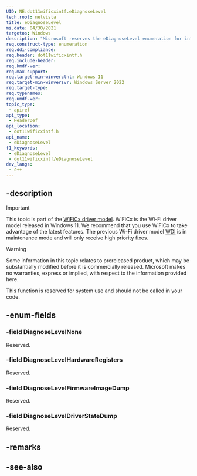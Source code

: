 ```yaml
---
UID: NE:dot11wificxintf.eDiagnoseLevel
tech.root: netvista
title: eDiagnoseLevel
ms.date: 04/30/2021
targetos: Windows
description: "Microsoft reserves the eDiagnoseLevel enumeration for internal use only. Don't use this enumeration in your code."
req.construct-type: enumeration
req.ddi-compliance: 
req.header: dot11wificxintf.h
req.include-header: 
req.kmdf-ver: 
req.max-support: 
req.target-min-winverclnt: Windows 11
req.target-min-winversvr: Windows Server 2022
req.target-type: 
req.typenames: 
req.umdf-ver: 
topic_type:
 - apiref
api_type:
 - HeaderDef
api_location:
 - dot11wificxintf.h
api_name:
 - eDiagnoseLevel
f1_keywords:
 - eDiagnoseLevel
 - dot11wificxintf/eDiagnoseLevel
dev_langs:
 - c++
---
```


## -description

> [!IMPORTANT]
> This topic is part of the [WiFiCx driver model](/windows-hardware/drivers/netcx/wifi-wdf-class-extension-wificx). WiFiCx is the Wi-Fi driver model released in Windows 11. We recommend that you use WiFiCx to take advantage of the latest  features. The previous Wi-Fi driver model [WDI](/windows-hardware/drivers/network/wdi-miniport-driver-design-guide) is in maintenance mode and will only receive high priority fixes.

> [!WARNING]
> Some information in this topic relates to prereleased product, which may be substantially modified before it is commercially released. Microsoft makes no warranties, express or implied, with respect to the information provided here.

This function is reserved for system use and should not be called in your code.

## -enum-fields

### -field DiagnoseLevelNone

Reserved.

### -field DiagnoseLevelHardwareRegisters

Reserved.

### -field DiagnoseLevelFirmwareImageDump

Reserved.

### -field DiagnoseLevelDriverStateDump

Reserved.

## -remarks

## -see-also


